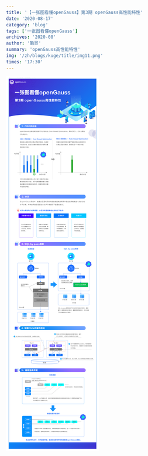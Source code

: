 ```yaml
---
title: '【一张图看懂openGauss】第3期 openGauss高性能特性'
date: '2020-08-17'
category: 'blog'
tags: ['一张图看懂openGauss']
archives: '2020-08'
author: '酷哥'
summary: 'openGauss高性能特性'
img: '/zh/blogs/kuge/title/img11.png'
times: '17:30'
---
```


<img src='./img/Issue_3_High_Performance_Features_of_openGauss.jpg'>
